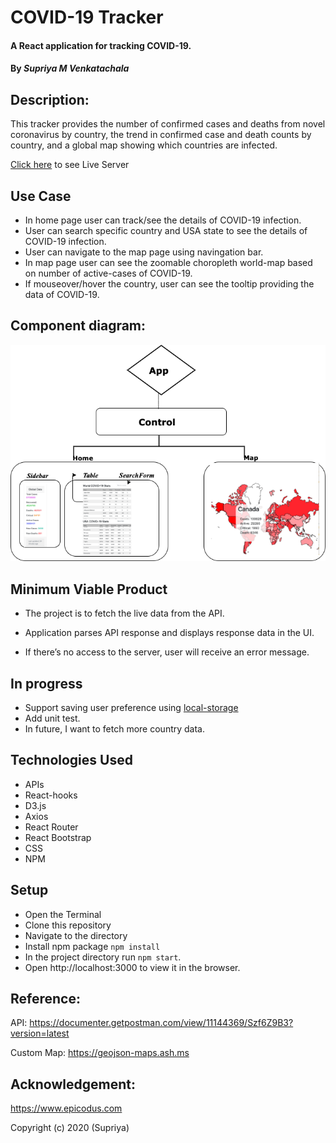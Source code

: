# COVID-19 Tracker

#### A React application for tracking COVID-19.

#### By _**Supriya M Venkatachala**_

## Description:

This tracker provides the number of confirmed cases and deaths from novel coronavirus by country, the trend in confirmed case and death counts by country, and a global map showing which countries are infected.

[Click here](https://priyaraj7.github.io/Covid-19-Tracker/#/) to see Live Server

## Use Case

- In home page user can track/see the details of COVID-19 infection.
- User can search specific country and USA state to see the details of COVID-19 infection.
- User can navigate to the map page using navingation bar.
- In map page user can see the zoomable choropleth world-map based on number of active-cases of COVID-19.
- If mouseover/hover the country, user can see the tooltip providing the data of COVID-19.

## Component diagram:

![Component Diagram](https://raw.githubusercontent.com/priyaraj7/Covid-19-Tracker/master/component-diagram.png)

## Minimum Viable Product

- The project is to fetch the live data from the API.

- Application parses API response and displays response data in the UI.

- If there’s no access to the server, user will receive an error message.

## In progress

- Support saving user preference using [local-storage](https://developer.mozilla.org/en-US/docs/Web/API/Window/localStorage)
- Add unit test.
- In future, I want to fetch more country data.

## Technologies Used

- APIs
- React-hooks
- D3.js
- Axios
- React Router
- React Bootstrap
- CSS
- NPM

## Setup

- Open the Terminal
- Clone this repository
- Navigate to the directory
- Install npm package `npm install`
- In the project directory run `npm start`.
- Open http://localhost:3000 to view it in the browser.

## Reference:

API: https://documenter.getpostman.com/view/11144369/Szf6Z9B3?version=latest

Custom Map: https://geojson-maps.ash.ms

## Acknowledgement:

https://www.epicodus.com

Copyright (c) 2020 (Supriya)
